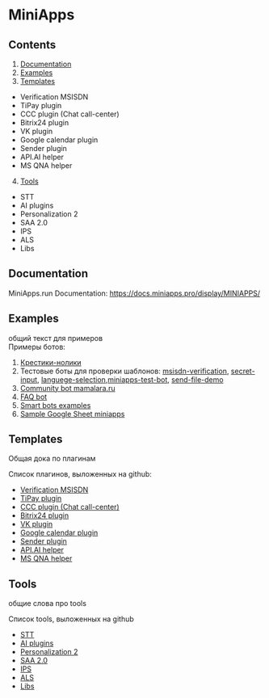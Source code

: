 # MiniApps
## Contents
1. [Documentation](#documentation)
2. [Examples](#examples)
3. [Templates](#templates)
- Verification MSISDN 
- TiPay plugin
- CCC plugin (Chat call-center)
- Bitrix24 plugin
- VK plugin
- Google calendar plugin
- Sender plugin
- API.AI helper
- MS QNA helper
4. [Tools](#tools)
- STT
- AI plugins
- Personalization 2
- SAA 2.0
- IPS
- ALS
- Libs

## Documentation
MiniApps.run Documentation: https://docs.miniapps.pro/display/MINIAPPS/

## Examples
общий текст для примеров  
Примеры ботов: 
1. [Крестики-нолики]()
2. Тестовые боты для проверки шаблонов: [msisdn-verification](), [secret-input](), [languege-selection](),[miniapps-test-bot](), [send-file-demo]()
3. [Community bot mamalara.ru]()
4. [FAQ bot]()
5. [Smart bots examples]()
6. [Sample Google Sheet miniapps]()

## Templates

Общая дока по плагинам

Список плагинов, выложенных на github:
- [Verification MSISDN]()
- [TiPay plugin]()
- [CCC plugin (Chat call-center)]()
- [Bitrix24 plugin]()
- [VK plugin]()
- [Google calendar plugin]()
- [Sender plugin]()
- [API.AI helper]()
- [MS QNA helper]()

## Tools
общие слова про tools

Список tools, выложенных на github
- [STT]()
- [AI plugins]()
- [Personalization 2]()
- [SAA 2.0]()
- [IPS]()
- [ALS]()
- [Libs]()
